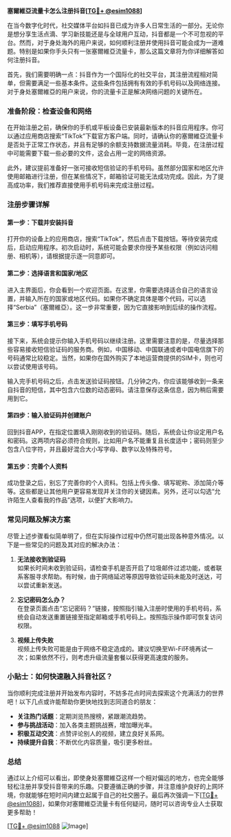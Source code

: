 **塞爾維亞流量卡怎么注册抖音[[TG💪+ @esim1088](https://t.me/s/esim1088)]**

在当今数字化时代，社交媒体平台如抖音已成为许多人日常生活的一部分。无论你是想分享生活点滴、学习新技能还是与全球用户互动，抖音都是一个不可忽视的平台。然而，对于身处海外的用户来说，如何顺利注册并使用抖音可能会成为一道难题。特别是如果你手头只有一张塞爾維亞流量卡，那么这篇文章将为你详细解答如何注册抖音。

首先，我们需要明确一点：抖音作为一个国际化的社交平台，其注册流程相对简单，但需要满足一些基本条件。这些条件包括拥有有效的手机号码以及网络连接。对于身处塞爾維亞的用户来说，你的流量卡正是解决网络问题的关键所在。

### **准备阶段：检查设备和网络**

在开始注册之前，确保你的手机或平板设备已安装最新版本的抖音应用程序。你可以通过应用商店搜索“TikTok”下载官方客户端。同时，请确认你的塞爾維亞流量卡是否处于正常工作状态，并且有足够的余额支持数据流量消耗。毕竟，在注册过程中可能需要下载一些必要的文件，这会占用一定的网络资源。

此外，建议提前准备好一张可接收短信验证的手机号码。虽然部分国家和地区允许使用邮箱进行注册，但在某些情况下，邮箱验证可能无法成功完成。因此，为了提高成功率，我们推荐直接使用手机号码来完成注册过程。

### **注册步骤详解**

#### 第一步：下载并安装抖音

打开你的设备上的应用商店，搜索“TikTok”，然后点击下载按钮。等待安装完成后，启动应用程序。初次启动时，系统可能会要求你授予某些权限（例如访问相册、相机等），请根据提示逐一同意即可。

#### 第二步：选择语言和国家/地区

进入主界面后，你会看到一个欢迎页面。在这里，你需要选择适合自己的语言设置，并输入所在的国家或地区代码。如果你不确定具体是哪个代码，可以选择“Serbia”（塞爾維亞）。这一步非常重要，因为它直接影响到后续的操作流程。

#### 第三步：填写手机号码

接下来，系统会提示你输入手机号码以继续注册。这里需要注意的是，尽量选择那些容易接收短信验证码的服务商。例如，中国移动、中国联通或者中国电信旗下的号码通常比较稳定。当然，如果你在国外购买了本地运营商提供的SIM卡，则也可以尝试使用该号码。

输入完手机号码之后，点击发送验证码按钮。几分钟之内，你应该能够收到一条来自抖音的短信，其中包含六位数的动态密码。请注意保存这条信息，因为稍后需要用到它。

#### 第四步：输入验证码并创建账户

回到抖音APP，在指定位置填入刚刚收到的验证码。随后，系统会让你设定用户名和密码。这两项内容必须符合规则，比如用户名不能重复且长度适中；密码则至少包含八位字符，并且最好混合大小写字母、数字以及特殊符号。

#### 第五步：完善个人资料

成功登录之后，别忘了完善你的个人资料。包括上传头像、填写昵称、添加简介等等。这些都是让其他用户更容易发现并关注你的关键因素。另外，还可以勾选“允许陌生人查看我的作品”选项，以便扩大影响力。

### **常见问题及解决方案**

尽管上述步骤看似简单明了，但在实际操作过程中仍然可能出现各种意外情况。以下是一些常见的问题及其对应的解决办法：

1. **无法接收到验证码**  
   如果长时间未收到验证码，请检查手机是否开启了垃圾邮件过滤功能，或者联系客服寻求帮助。有时候，由于网络延迟等原因导致验证码未能及时送达，可以尝试重新发送。

2. **忘记密码怎么办？**  
   在登录页面点击“忘记密码？”链接，按照指引输入注册时使用的手机号码，系统会自动发送重置链接至指定邮箱或手机号码上。按照指示操作即可恢复访问权限。

3. **视频上传失败**  
   视频上传失败可能是由于网络不稳定造成的。建议切换至Wi-Fi环境再试一次；如果依然不行，则考虑升级流量套餐以获得更高速度的服务。

### **小贴士：如何快速融入抖音社区？**

当你顺利完成注册并开始发布内容时，不妨多花点时间去探索这个充满活力的世界吧！以下几点或许能帮助你更快地找到志同道合的朋友：

- **关注热门话题**：定期浏览热搜榜，紧跟潮流趋势。
- **参与挑战活动**：加入各类主题挑战赛，增加曝光率。
- **积极互动交流**：点赞评论别人的视频，建立良好关系网。
- **持续提升自我**：不断优化内容质量，吸引更多粉丝。

### **总结**

通过以上介绍可以看出，即使身处塞爾維亞这样一个相对偏远的地方，也完全能够轻松注册并享受抖音带来的乐趣。只要遵循正确的步骤，并注意维护良好的上网环境，你就能够在短时间内建立起属于自己的社交圈子。最后再次强调一下[[TG💪+ @esim1088](https://t.me/s/esim1088)]，如果你对塞爾維亞流量卡有任何疑问，随时可以咨询专业人士获取更多帮助！

[[TG💪+ @esim1088](https://t.me/s/esim1088) ![Image](https://i.postimg.cc/4NQfJmqS/Snipaste-2025-05-13-00-14-12.png)]